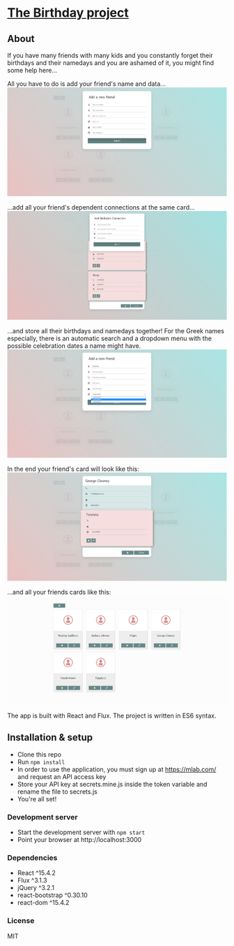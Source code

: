 # [The Birthday project](https://github.com/Va5s0/the-birthday-project.git)

## About

If you have many friends with many kids and you constantly forget their birthdays and their namedays and you are ashamed of it, you might find some help here...

All you have to do is add your friend's name and data...
![alt text](screenshots/AddFriendCard.png "Add a new friend card")

...add all your friend's dependent connections at the same card...
![alt text](screenshots/AddFriendConnectionsCard.png "Add a new friend's connection card")

...and store all their birthdays and namedays together! For the Greek names especially, there is an automatic search and a dropdown menu with the possible celebration dates a name might have.
![alt text](screenshots/AutomaticFriendNamedaySearch.png "Automatic friend nameday search")

In the end your friend's card will look like this:
![alt text](screenshots/FriendConnectionsCard.png "Friend & connections card")

...and all your friends cards like this:
![alt text](screenshots/GeneralLayout.png "General Layout")


The app is built with React and Flux. The project is written in ES6 syntax.

## Installation & setup

* Clone this repo
* Run `npm install`
* In order to use the application, you must sign up at https://mlab.com/ and request an API access key
* Store your API key at secrets.mine.js inside the token variable and rename the file to secrets.js
* You're all set!

### Development server

* Start the development server with `npm start`
* Point your browser at http://localhost:3000

### Dependencies

* React ^15.4.2
* Flux ^3.1.3
* jQuery ^3.2.1
* react-bootstrap ^0.30.10
* react-dom ^15.4.2


### License

MIT
